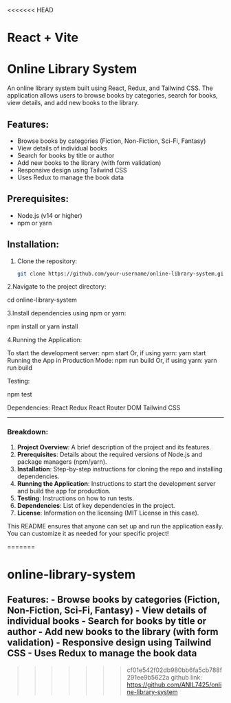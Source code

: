 <<<<<<< HEAD
# React + Vite

# Online Library System

An online library system built using React, Redux, and Tailwind CSS. The application allows users to browse books by categories, search for books, view details, and add new books to the library.

## Features:
- Browse books by categories (Fiction, Non-Fiction, Sci-Fi, Fantasy)
- View details of individual books
- Search for books by title or author
- Add new books to the library (with form validation)
- Responsive design using Tailwind CSS
- Uses Redux to manage the book data

## Prerequisites:
- Node.js (v14 or higher)
- npm or yarn

## Installation:

1. Clone the repository:

   ```bash
   git clone https://github.com/your-username/online-library-system.git


2.Navigate to the project directory:

cd online-library-system

3.Install dependencies using npm or yarn:

npm install or yarn install
  
4.Running the Application:


To start the development server:
npm start
Or, if using yarn:
yarn start
Running the App in Production Mode:
npm run build
Or, if using yarn:
yarn run build

Testing:

npm test

Dependencies:
React
Redux
React Router DOM
Tailwind CSS




---

### Breakdown:
1. **Project Overview**: A brief description of the project and its features.
2. **Prerequisites**: Details about the required versions of Node.js and package managers (npm/yarn).
3. **Installation**: Step-by-step instructions for cloning the repo and installing dependencies.
4. **Running the Application**: Instructions to start the development server and build the app for production.
5. **Testing**: Instructions on how to run tests.
6. **Dependencies**: List of key dependencies in the project.
7. **License**: Information on the licensing (MIT License in this case).

This README ensures that anyone can set up and run the application easily. You can customize it as needed for your specific project!




=======
# online-library-system
## Features: - Browse books by categories (Fiction, Non-Fiction, Sci-Fi, Fantasy) - View details of individual books - Search for books by title or author - Add new books to the library (with form validation) - Responsive design using Tailwind CSS - Uses Redux to manage the book data
>>>>>>> cf01e542f02db980bb6fa5cb788f291ee9b5622a
github link: https://github.com/ANIL7425/online-library-system